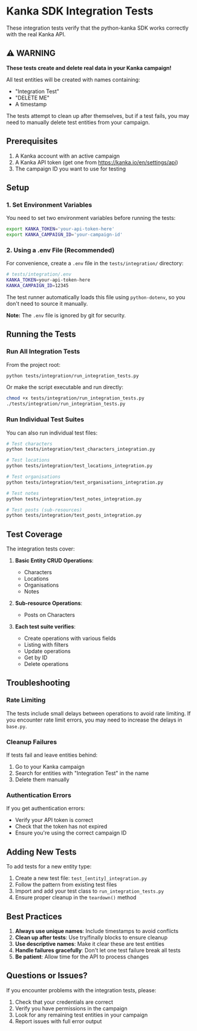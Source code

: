 # Kanka SDK Integration Tests

These integration tests verify that the python-kanka SDK works correctly with the real Kanka API.

## ⚠️ WARNING

**These tests create and delete real data in your Kanka campaign!**

All test entities will be created with names containing:
- "Integration Test"
- "DELETE ME"
- A timestamp

The tests attempt to clean up after themselves, but if a test fails, you may need to manually delete test entities from your campaign.

## Prerequisites

1. A Kanka account with an active campaign
2. A Kanka API token (get one from https://kanka.io/en/settings/api)
3. The campaign ID you want to use for testing

## Setup

### 1. Set Environment Variables

You need to set two environment variables before running the tests:

```bash
export KANKA_TOKEN='your-api-token-here'
export KANKA_CAMPAIGN_ID='your-campaign-id'
```

### 2. Using a .env File (Recommended)

For convenience, create a `.env` file in the `tests/integration/` directory:

```bash
# tests/integration/.env
KANKA_TOKEN=your-api-token-here
KANKA_CAMPAIGN_ID=12345
```

The test runner automatically loads this file using `python-dotenv`, so you don't need to source it manually.

**Note:** The `.env` file is ignored by git for security.

## Running the Tests

### Run All Integration Tests

From the project root:

```bash
python tests/integration/run_integration_tests.py
```

Or make the script executable and run directly:

```bash
chmod +x tests/integration/run_integration_tests.py
./tests/integration/run_integration_tests.py
```

### Run Individual Test Suites

You can also run individual test files:

```bash
# Test characters
python tests/integration/test_characters_integration.py

# Test locations
python tests/integration/test_locations_integration.py

# Test organisations
python tests/integration/test_organisations_integration.py

# Test notes
python tests/integration/test_notes_integration.py

# Test posts (sub-resources)
python tests/integration/test_posts_integration.py
```

## Test Coverage

The integration tests cover:

1. **Basic Entity CRUD Operations**:
   - Characters
   - Locations
   - Organisations
   - Notes

2. **Sub-resource Operations**:
   - Posts on Characters

3. **Each test suite verifies**:
   - Create operations with various fields
   - Listing with filters
   - Update operations
   - Get by ID
   - Delete operations

## Troubleshooting

### Rate Limiting

The tests include small delays between operations to avoid rate limiting. If you encounter rate limit errors, you may need to increase the delays in `base.py`.

### Cleanup Failures

If tests fail and leave entities behind:

1. Go to your Kanka campaign
2. Search for entities with "Integration Test" in the name
3. Delete them manually

### Authentication Errors

If you get authentication errors:
- Verify your API token is correct
- Check that the token has not expired
- Ensure you're using the correct campaign ID

## Adding New Tests

To add tests for a new entity type:

1. Create a new test file: `test_[entity]_integration.py`
2. Follow the pattern from existing test files
3. Import and add your test class to `run_integration_tests.py`
4. Ensure proper cleanup in the `teardown()` method

## Best Practices

1. **Always use unique names**: Include timestamps to avoid conflicts
2. **Clean up after tests**: Use try/finally blocks to ensure cleanup
3. **Use descriptive names**: Make it clear these are test entities
4. **Handle failures gracefully**: Don't let one test failure break all tests
5. **Be patient**: Allow time for the API to process changes

## Questions or Issues?

If you encounter problems with the integration tests, please:

1. Check that your credentials are correct
2. Verify you have permissions in the campaign
3. Look for any remaining test entities in your campaign
4. Report issues with full error output